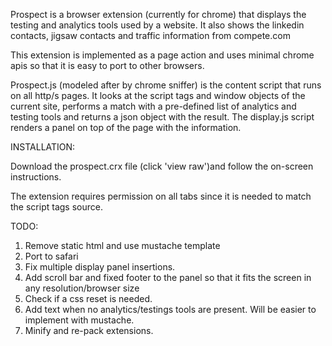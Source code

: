 Prospect is a browser extension (currently for chrome) that displays the testing and analytics tools used by a website. It also shows the linkedin contacts, jigsaw contacts and traffic information from compete.com

This extension is implemented as a page action and uses minimal chrome apis so that it is easy to port to other browsers. 

Prospect.js (modeled after by chrome sniffer) is the content script that runs on all http/s pages. It looks at the script tags and window objects of the current site, performs a match with a pre-defined list of analytics and testing tools and returns a json object with the result. The display.js script renders a panel on top of the page with the information. 

INSTALLATION:

Download the prospect.crx file (click 'view raw')and follow the on-screen instructions.

The extension requires permission on all tabs since it is needed to match the script tags source.

TODO:

1. Remove static html and use mustache template
2. Port to safari
3. Fix multiple display panel insertions. 
4. Add scroll bar and fixed footer to the panel so that it fits the screen in any resolution/browser size
5. Check if a css reset is needed.
6. Add text when no analytics/testings tools are present. Will be easier to implement with mustache.
7. Minify and re-pack extensions.

